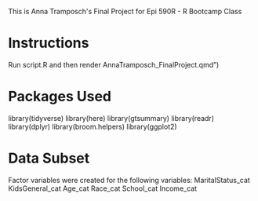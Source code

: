 This is Anna Tramposch's Final Project for Epi 590R - R Bootcamp Class

# Instructions
Run script.R and then render AnnaTramposch_FinalProject.qmd”)

# Packages Used
  library(tidyverse)
  library(here)
  library(gtsummary)
  library(readr)
  library(dplyr)
  library(broom.helpers)
  library(ggplot2)

# Data Subset
Factor variables were created for the following variables:
  MaritalStatus_cat
  KidsGeneral_cat
  Age_cat
  Race_cat
  School_cat
  Income_cat
